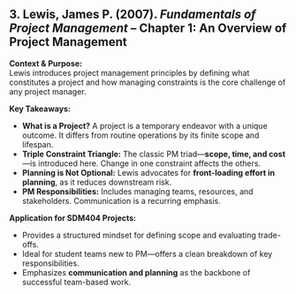## 3. Lewis, James P. (2007). _Fundamentals of Project Management_ – Chapter 1: An Overview of Project Management

**Context & Purpose:**  
Lewis introduces project management principles by defining what constitutes a project and how managing constraints is the core challenge of any project manager.

**Key Takeaways:**
- **What is a Project?** A project is a temporary endeavor with a unique outcome. It differs from routine operations by its finite scope and lifespan.
- **Triple Constraint Triangle:** The classic PM triad—**scope, time, and cost**—is introduced here. Change in one constraint affects the others.
- **Planning is Not Optional:** Lewis advocates for **front-loading effort in planning**, as it reduces downstream risk.
- **PM Responsibilities:** Includes managing teams, resources, and stakeholders. Communication is a recurring emphasis.

**Application for SDM404 Projects:**
- Provides a structured mindset for defining scope and evaluating trade-offs.
- Ideal for student teams new to PM—offers a clean breakdown of key responsibilities.
- Emphasizes **communication and planning** as the backbone of successful team-based work.